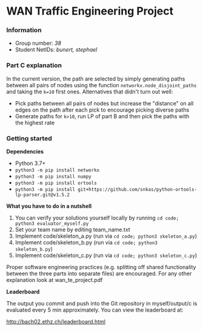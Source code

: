 # WAN Traffic Engineering Project

### Information

* Group number: *38*
* Student NetIDs: *bunert, stephael*

### Part C explanation

In the current version, the path are selected by simply generating paths between all pairs of nodes using the
function `networkx.node_disjoint_paths` and taking the `k=10` first ones. Alternatives that didn't turn out well:

- Pick paths between all pairs of nodes but increase the "distance" on all edges on the path after each pick to
  encourage picking diverse paths
- Generate paths for `k>10`, run LP of part B and then pick the paths with the highest rate

### Getting started

**Dependencies**

* Python 3.7+
* `python3 -m pip install networkx`
* `python3 -m pip install numpy`
* `python3 -m pip install ortools`
* `python3 -m pip install git+https://github.com/snkas/python-ortools-lp-parser.git@v1.5.2`

**What you have to do in a nutshell**

1. You can verify your solutions yourself locally by running `cd code; python3 evaluator_myself.py`
2. Set your team name by editing team_name.txt
3. Implement code/skeleton_a.py (run via `cd code; python3 skeleton_a.py`)
4. Implement code/skeleton_b.py (run via `cd code; python3 skeleton_b.py`)
5. Implement code/skeleton_c.py (run via `cd code; python3 skeleton_c.py`)

Proper software engineering practices (e.g. splitting off shared functionality between the three parts into separate
files) are encouraged. For any other explanation look at wan_te_project.pdf

**Leaderboard**

The output you commit and push into the Git repository in myself/output/c is evaluated every 5 min approximately. You
can view the leaderboard at:

http://bach02.ethz.ch/leaderboard.html

